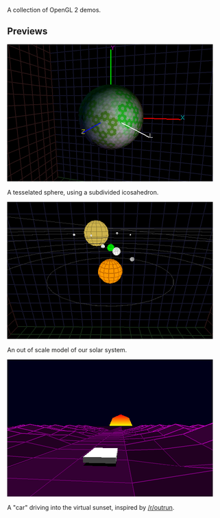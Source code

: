A collection of OpenGL 2 demos.

## Previews

![colorful sphere spinning with changing illumination](lightcube.gif)

A tesselated sphere, using a subdivided icosahedron. 

![Model of solar system in motion, planets with moons orbiting the sun.](planets.gif)

An out of scale model of our solar system.

![white block driving towards virutal sunset](outrun.gif)

A "car" driving into the virtual sunset, inspired by [/r/outrun](http://www.reddit.com/r/outrun).
